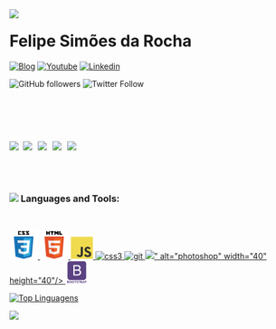 <img align="left" src="https://i2.wp.com/ilovecode.com.br/wp-content/uploads/2020/03/post_ok.gif?fit=200%2C209&ssl=1" />

# Felipe Simões da Rocha 


[![Blog](https://img.shields.io/badge/Blog-blue.svg?style=for-the-badge&logo=wordpress)](https://felipesimoesdarocha.netlify.app/) 
[![Youtube](https://img.shields.io/badge/Youtube-red.svg?style=for-the-badge&logo=youtube)](UCZHg42bcGOziqLRlGldjJpA)
[![Linkedin](https://img.shields.io/badge/LinkedIn-blue?style=for-the-badge&logo=Linkedin)](https://www.linkedin.com/in/felipe-sim%C3%B5es-da-rocha-980498214//)



![GitHub followers](https://img.shields.io/github/followers/FelipeSimoesDaRocha?style=flat-square)
![Twitter Follow](https://img.shields.io/twitter/follow/WarwickBr1?style=flat-square)

<br><br>

<br>
<p align="left">
<a href="https://www.linkedin.com/in/felipe-sim%C3%B5es-da-rocha-980498214/">
  <img align = "left" width = "24px" src = "https://cdn.jsdelivr.net/npm/simple-icons@v3/icons/linkedin.svg" /></a><a href="https://twitter.com/WarwickBr1">
  <img align = "left" width = "26px" src = "https://cdn.jsdelivr.net/npm/simple-icons@v3/icons/twitter.svg" /></a><a href="Felipe:FelipeSimoesDaRocha@gmail.com">
  <img align = "left" width = "26px" src = "https://cdn.jsdelivr.net/npm/simple-icons@v3/icons/gmail.svg" /></a><a href="https://www.instagram.com/fe_lrocha/">
  <img align = "left" width = "26px" src = "https://cdn.jsdelivr.net/npm/simple-icons@3.13.0/icons/instagram.svg" /></a><a href="https://www.facebook.com/FeliipeSimoesDaRocha/">
  <img align = "left" width = "26px" src = "https://cdn.jsdelivr.net/npm/simple-icons@3.13.0/icons/facebook.svg" /></a>

<br>
<br>
<br>

 
<br>


<h3 align="left"><img src="https://media.giphy.com/media/WUlplcMpOCEmTGBtBW/giphy.gif" width="50"> Languages and Tools: </h3>
<br/>
<p align="left">
<a href="https://www.w3schools.com/css/" target="_blank"> <img src="https://raw.githubusercontent.com/devicons/devicon/master/icons/css3/css3-original-wordmark.svg" alt="css3" width="50" height="50"/> </a>
<a href="https://www.w3.org/html/" target="_blank"> <img src="https://raw.githubusercontent.com/devicons/devicon/master/icons/html5/html5-original-wordmark.svg" alt="html5" width="50" height="50"/> </a>
<a href="https://developer.mozilla.org/en-US/docs/Web/JavaScript" target="_blank"> <img 
src="https://raw.githubusercontent.com/devicons/devicon/master/icons/javascript/javascript-original.svg" alt="javascript" width="40" height="40"/> </a>
<a href="https://www.typescriptlang.org/" target="_blank"> <img src="<img src="https://img.icons8.com/color/50/000000/typescript.png" alt="css3" width="40" height="40"/> </a>
<a href="https://git-scm.com/" target="_blank"> <img src="https://www.vectorlogo.zone/logos/git-scm/git-scm-icon.svg" alt="git" width="40" height="40"/> </a> 
<a href="https://www.photoshop.com/en" target="_blank"> <img src="<svg xmlns="http://www.w3.org/2000/svg" viewBox="0 0 128 128"><path fill-rule="evenodd" clip-rule="evenodd" fill="#80B5E2" d="M126.216.727C89.993.716 53.932.717 17.708.717 12.527.717 7.257.713 2.076.728 1.748.729 1 .881 1 .964V127h126V.964c0-.083-.414-.237-.784-.237zM113.48 114.666c-32.641-.038-65.271-.03-97.912-.03-1.576 0-1.569-.003-1.569-1.627V15.212C14 13.605 13.984 14 15.577 14h97.798c1.638 0 1.625-.396 1.625 1.291v48.837c0 16.32-.007 32.64.036 48.959.004 1.243-.289 1.58-1.556 1.579zM56.82 39.644c-6.668-1.563-13.38-.792-20.085-.107-1.423.146-1.695.755-1.691 2.018C35.087 56.762 35 71.969 35 87.176V88h9V70.139c5 .375 9.576.286 14.049-1.31 7.169-2.558 10.752-8.111 10.365-16.219-.313-6.548-4.426-11.286-11.594-12.966zm-1.953 22.344c-3.194 1.557-6.59 1.52-10.005 1.058-.266-.036-.675-.511-.677-.784-.04-5.331-.03-10.661-.03-16.138 3.131-.488 6.1-.726 9.062.018 3.673.923 5.804 3.319 6.201 6.917.436 3.954-1.247 7.319-4.551 8.929zm33.301 7.106c-1.469-.805-3.08-1.347-4.606-2.053-1.41-.653-2.833-1.296-4.174-2.076-.935-.543-1.36-1.492-1.36-2.611 0-1.892 1.294-3.417 3.504-3.598 1.649-.135 3.361.035 4.994.34 1.376.256 2.681.899 4.082 1.395l1.767-6.269c-3.345-1.624-6.749-2.235-10.285-2.11-3.006.105-5.814.871-8.352 2.599-4.743 3.229-7.057 11.807.051 16.416 1.805 1.171 3.893 1.905 5.851 2.841 1.218.583 2.489 1.079 3.641 1.772 1.452.874 1.946 2.297 1.694 3.94-.247 1.615-1.33 2.638-2.836 2.874-1.68.264-3.466.435-5.118.144-2.339-.411-4.599-1.281-6.974-1.979-.426 1.59-.831 3.349-1.384 5.06-.303.938-.125 1.401.795 1.768 5.617 2.231 11.334 2.69 17.082.717 4.296-1.475 6.915-4.524 7.256-9.169.332-4.527-1.708-7.851-5.628-10.001z"/></svg>" alt="photoshop" width="40" height="40"/> </a>
<a href="https://getbootstrap.com" target="_blank"> <img src="https://raw.githubusercontent.com/devicons/devicon/master/icons/bootstrap/bootstrap-plain-wordmark.svg" alt="bootstrap" width="40" height="40"/> </a> 


 [![Top Linguagens](https://github-readme-stats.vercel.app/api/top-langs/?username=FelipeSimoesDaRocha&layout=compact)](https://github.com/FelipeSimoesDaRocha/github-readme-stats)

<div>
  <img align="left" src="https://github-readme-stats.vercel.app/api?username=FelipeSimoesDaRocha&show_icons=true&count_private=true" />
</div>





